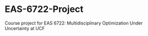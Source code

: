 # EAS-6722-Project
Course project for EAS 6722: Multidisciplinary Optimization Under Uncertainty at UCF
